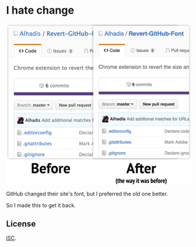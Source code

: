 I hate change
=============

<img src="./preview.png" alt="Before | After" width="500" />

GitHub changed their site's font, but I preferred the old one better.

So I made this to get it back.

## License
[ISC](./LICENSE.md).
